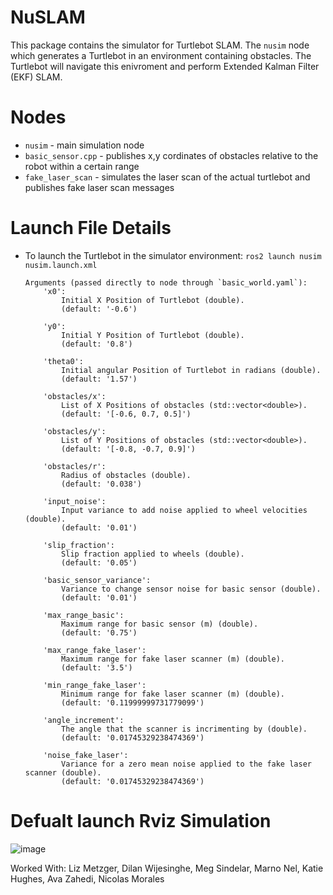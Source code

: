 # NuSLAM

This package contains the simulator for Turtlebot SLAM. The `nusim` node which generates a
Turtlebot in an environment containing obstacles. The Turtlebot will navigate this enivroment and
perform Extended Kalman Filter (EKF) SLAM.

# Nodes
* `nusim` - main simulation node
* `basic_sensor.cpp` - publishes x,y cordinates of obstacles relative to the robot within a certain range
* `fake_laser_scan` - simulates the laser scan of the actual turtlebot and publishes fake laser scan messages

# Launch File Details
* To launch the Turtlebot in the simulator environment:
  `ros2 launch nusim nusim.launch.xml`
  ```
  Arguments (passed directly to node through `basic_world.yaml`):
      'x0':
          Initial X Position of Turtlebot (double).
          (default: '-0.6')

      'y0':
          Initial Y Position of Turtlebot (double).
          (default: '0.8')

      'theta0':
          Initial angular Position of Turtlebot in radians (double).
          (default: '1.57')

      'obstacles/x':
          List of X Positions of obstacles (std::vector<double>).
          (default: '[-0.6, 0.7, 0.5]')

      'obstacles/y':
          List of Y Positions of obstacles (std::vector<double>).
          (default: '[-0.8, -0.7, 0.9]')

      'obstacles/r':
          Radius of obstacles (double).
          (default: '0.038')
    
      'input_noise':
          Input variance to add noise applied to wheel velocities (double).
          (default: '0.01')

      'slip_fraction':
          Slip fraction applied to wheels (double).
          (default: '0.05')

      'basic_sensor_variance':
          Variance to change sensor noise for basic sensor (double).
          (default: '0.01')

      'max_range_basic':
          Maximum range for basic sensor (m) (double).
          (default: '0.75')

      'max_range_fake_laser':
          Maximum range for fake laser scanner (m) (double).
          (default: '3.5')

      'min_range_fake_laser':
          Minimum range for fake laser scanner (m) (double).
          (default: '0.11999999731779099')

      'angle_increment':
          The angle that the scanner is incrimenting by (double).
          (default: '0.01745329238474369')

      'noise_fake_laser':
          Variance for a zero mean noise applied to the fake laser scanner (double).
          (default: '0.01745329238474369')
   ```

# Defualt launch Rviz Simulation

![image](https://user-images.githubusercontent.com/46512429/213926452-eff151c0-1479-45d0-aa5f-249f8394d45f.png)


Worked With: Liz Metzger, Dilan Wijesinghe, Meg Sindelar, Marno Nel, Katie Hughes, Ava Zahedi, Nicolas Morales